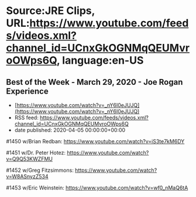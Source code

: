 # Source:JRE Clips, URL:https://www.youtube.com/feeds/videos.xml?channel_id=UCnxGkOGNMqQEUMvroOWps6Q, language:en-US

## Best of the Week - March 29, 2020 - Joe Rogan Experience
 - [https://www.youtube.com/watch?v=_nY6I0eJUJQ](https://www.youtube.com/watch?v=_nY6I0eJUJQ)
 - RSS feed: https://www.youtube.com/feeds/videos.xml?channel_id=UCnxGkOGNMqQEUMvroOWps6Q
 - date published: 2020-04-05 00:00:00+00:00

#1450 w/Brian Redban:
https://www.youtube.com/watch?v=iS3te7kM6DY

#1451 w/Dr. Peter Hotez:
https://www.youtube.com/watch?v=Q9Q53KWZFMU

#1452 w/Greg Fitzsimmons:
https://www.youtube.com/watch?v=W8ASnyzZ534

#1453 w/Eric Weinstein:
https://www.youtube.com/watch?v=wf0_nMaQ6tA

